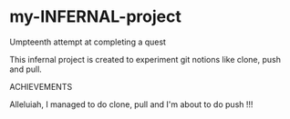 # my-INFERNAL-project
Umpteenth attempt at completing a quest

This infernal project is created to experiment git notions like clone, push and pull.

ACHIEVEMENTS

Alleluiah, I managed to do clone, pull and I'm about to do push !!!
